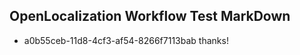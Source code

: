 ## OpenLocalization Workflow Test MarkDown
* a0b55ceb-11d8-4cf3-af54-8266f7113bab thanks!

<!--HONumber=Aug16_HO4-->


